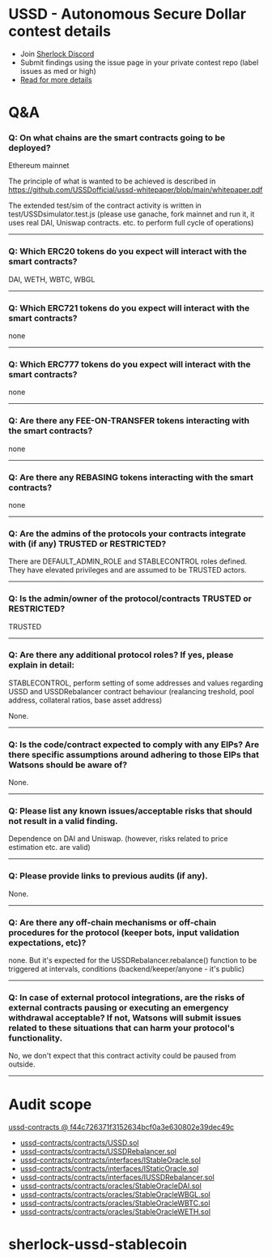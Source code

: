
# USSD - Autonomous Secure Dollar contest details

- Join [Sherlock Discord](https://discord.gg/MABEWyASkp)
- Submit findings using the issue page in your private contest repo (label issues as med or high)
- [Read for more details](https://docs.sherlock.xyz/audits/watsons)

# Q&A

### Q: On what chains are the smart contracts going to be deployed?
Ethereum mainnet

The principle of what is wanted to be achieved is described in
https://github.com/USSDofficial/ussd-whitepaper/blob/main/whitepaper.pdf

The extended test/sim of the contract activity is written in
test/USSDsimulator.test.js
(please use ganache, fork mainnet and run it, it uses real DAI, Uniswap contracts. etc. to perform full cycle of operations)
___

### Q: Which ERC20 tokens do you expect will interact with the smart contracts? 
DAI, WETH, WBTC, WBGL
___

### Q: Which ERC721 tokens do you expect will interact with the smart contracts? 
none
___

### Q: Which ERC777 tokens do you expect will interact with the smart contracts? 
none
___

### Q: Are there any FEE-ON-TRANSFER tokens interacting with the smart contracts?

none
___

### Q: Are there any REBASING tokens interacting with the smart contracts?

none
___

### Q: Are the admins of the protocols your contracts integrate with (if any) TRUSTED or RESTRICTED?
There are DEFAULT_ADMIN_ROLE and STABLECONTROL roles defined. They have elevated privileges and are assumed to be TRUSTED actors.
___

### Q: Is the admin/owner of the protocol/contracts TRUSTED or RESTRICTED?
TRUSTED
___

### Q: Are there any additional protocol roles? If yes, please explain in detail:
STABLECONTROL, perform setting of some addresses and values regarding USSD and USSDRebalancer contract behaviour (realancing treshold, pool address, collateral ratios, base asset address)

None.
___

### Q: Is the code/contract expected to comply with any EIPs? Are there specific assumptions around adhering to those EIPs that Watsons should be aware of?
None.
___

### Q: Please list any known issues/acceptable risks that should not result in a valid finding.
Dependence on DAI and Uniswap. (however, risks related to price estimation etc. are valid)
___

### Q: Please provide links to previous audits (if any).

None.
___

### Q: Are there any off-chain mechanisms or off-chain procedures for the protocol (keeper bots, input validation expectations, etc)?
none. But it's expected for the USSDRebalancer.rebalance() function to be triggered at intervals, conditions (backend/keeper/anyone - it's public)
___

### Q: In case of external protocol integrations, are the risks of external contracts pausing or executing an emergency withdrawal acceptable? If not, Watsons will submit issues related to these situations that can harm your protocol's functionality.
No, we don't expect that this contract activity could be paused from outside.


___



# Audit scope


[ussd-contracts @ f44c726371f3152634bcf0a3e630802e39dec49c](https://github.com/USSDofficial/ussd-contracts/tree/f44c726371f3152634bcf0a3e630802e39dec49c)
- [ussd-contracts/contracts/USSD.sol](ussd-contracts/contracts/USSD.sol)
- [ussd-contracts/contracts/USSDRebalancer.sol](ussd-contracts/contracts/USSDRebalancer.sol)
- [ussd-contracts/contracts/interfaces/IStableOracle.sol](ussd-contracts/contracts/interfaces/IStableOracle.sol)
- [ussd-contracts/contracts/interfaces/IStaticOracle.sol](ussd-contracts/contracts/interfaces/IStaticOracle.sol)
- [ussd-contracts/contracts/interfaces/IUSSDRebalancer.sol](ussd-contracts/contracts/interfaces/IUSSDRebalancer.sol)
- [ussd-contracts/contracts/oracles/StableOracleDAI.sol](ussd-contracts/contracts/oracles/StableOracleDAI.sol)
- [ussd-contracts/contracts/oracles/StableOracleWBGL.sol](ussd-contracts/contracts/oracles/StableOracleWBGL.sol)
- [ussd-contracts/contracts/oracles/StableOracleWBTC.sol](ussd-contracts/contracts/oracles/StableOracleWBTC.sol)
- [ussd-contracts/contracts/oracles/StableOracleWETH.sol](ussd-contracts/contracts/oracles/StableOracleWETH.sol)


# sherlock-ussd-stablecoin
